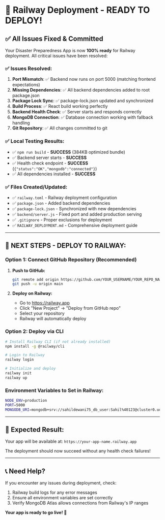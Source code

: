 # 🚀 Railway Deployment - READY TO DEPLOY!

## ✅ All Issues Fixed & Committed

Your Disaster Preparedness App is now **100% ready** for Railway deployment. All critical issues have been resolved:

### **✅ Issues Resolved:**

1. **Port Mismatch**: ✅ Backend now runs on port 5000 (matching frontend expectations)
2. **Missing Dependencies**: ✅ All backend dependencies added to root package.json
3. **Package Lock Sync**: ✅ package-lock.json updated and synchronized
4. **Build Process**: ✅ React build working perfectly
5. **Backend Health Check**: ✅ Server starts and responds correctly
6. **MongoDB Connection**: ✅ Database connection working with fallback handling
7. **Git Repository**: ✅ All changes committed to git

### **✅ Local Testing Results:**
- ✅ `npm run build` - **SUCCESS** (384KB optimized bundle)
- ✅ Backend server starts - **SUCCESS**
- ✅ Health check endpoint - **SUCCESS** (`{"status":"OK","mongodb":"connected"}`)
- ✅ All dependencies installed - **SUCCESS**

### **✅ Files Created/Updated:**
- ✅ `railway.toml` - Railway deployment configuration
- ✅ `package.json` - Added backend dependencies
- ✅ `package-lock.json` - Synchronized with new dependencies
- ✅ `backend/server.js` - Fixed port and added production serving
- ✅ `.gitignore` - Proper exclusions for deployment
- ✅ `RAILWAY_DEPLOYMENT.md` - Comprehensive deployment guide

---

## 🚀 **NEXT STEPS - DEPLOY TO RAILWAY:**

### **Option 1: Connect GitHub Repository (Recommended)**
1. **Push to GitHub:**
   ```bash
   git remote add origin https://github.com/YOUR_USERNAME/YOUR_REPO_NAME.git
   git push -u origin main
   ```

2. **Deploy on Railway:**
   - Go to https://railway.app
   - Click "New Project" → "Deploy from GitHub repo"
   - Select your repository
   - Railway will automatically deploy

### **Option 2: Deploy via CLI**
```bash
# Install Railway CLI (if not already installed)
npm install -g @railway/cli

# Login to Railway
railway login

# Initialize and deploy
railway init
railway up
```

### **Environment Variables to Set in Railway:**
```bash
NODE_ENV=production
PORT=5000
MONGODB_URI=mongodb+srv://sahildewani75_db_user:Sahil%40123@cluster0.uowncgx.mongodb.net/disaster-prep?retryWrites=true&w=majority&appName=Cluster0
```

---

## 🎯 **Expected Result:**
Your app will be available at: `https://your-app-name.railway.app`

The deployment should now succeed without any health check failures!

---

## 📞 **Need Help?**
If you encounter any issues during deployment, check:
1. Railway build logs for any error messages
2. Ensure all environment variables are set correctly
3. Verify MongoDB Atlas allows connections from Railway's IP ranges

**Your app is ready to go live! 🚀**
